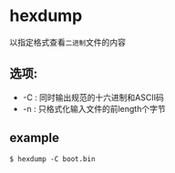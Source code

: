 # hexdump
以指定格式查看`二进制`文件的内容

## 选项:
- -C : 同时输出规范的十六进制和ASCII码
- -n <length> : 只格式化输入文件的前length个字节

## example
```
$ hexdump -C boot.bin
```